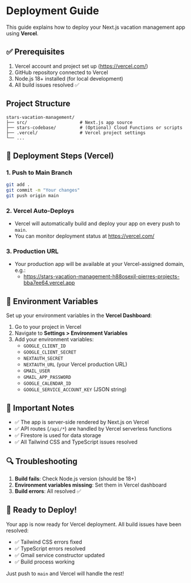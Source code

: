 # Deployment Guide

This guide explains how to deploy your Next.js vacation management app using **Vercel**.

## ✅ Prerequisites

1. Vercel account and project set up (https://vercel.com/)
2. GitHub repository connected to Vercel
3. Node.js 18+ installed (for local development)
4. All build issues resolved ✅

## Project Structure

```
stars-vacation-management/
├── src/                    # Next.js app source
├── stars-codebase/         # (Optional) Cloud Functions or scripts
├── .vercel/                # Vercel project settings
└── ...
```

## 🚀 Deployment Steps (Vercel)

### 1. Push to Main Branch
```bash
git add .
git commit -m "Your changes"
git push origin main
```

### 2. Vercel Auto-Deploys
- Vercel will automatically build and deploy your app on every push to `main`.
- You can monitor deployment status at https://vercel.com/

### 3. Production URL
- Your production app will be available at your Vercel-assigned domain, e.g.:
  - https://stars-vacation-management-h88osexjl-pierres-projects-bba7ee64.vercel.app

## 🔧 Environment Variables

Set up your environment variables in the **Vercel Dashboard**:

1. Go to your project in Vercel
2. Navigate to **Settings > Environment Variables**
3. Add your environment variables:
   - `GOOGLE_CLIENT_ID`
   - `GOOGLE_CLIENT_SECRET`
   - `NEXTAUTH_SECRET`
   - `NEXTAUTH_URL` (your Vercel production URL)
   - `GMAIL_USER`
   - `GMAIL_APP_PASSWORD`
   - `GOOGLE_CALENDAR_ID`
   - `GOOGLE_SERVICE_ACCOUNT_KEY` (JSON string)

## 📝 Important Notes

- ✅ The app is server-side rendered by Next.js on Vercel
- ✅ API routes (`/api/*`) are handled by Vercel serverless functions
- ✅ Firestore is used for data storage
- ✅ All Tailwind CSS and TypeScript issues resolved

## 🔍 Troubleshooting

1. **Build fails**: Check Node.js version (should be 18+)
2. **Environment variables missing**: Set them in Vercel dashboard
3. **Build errors**: All resolved ✅

## 🎉 Ready to Deploy!

Your app is now ready for Vercel deployment. All build issues have been resolved:

- ✅ Tailwind CSS errors fixed
- ✅ TypeScript errors resolved
- ✅ Gmail service constructor updated
- ✅ Build process working

Just push to `main` and Vercel will handle the rest! 